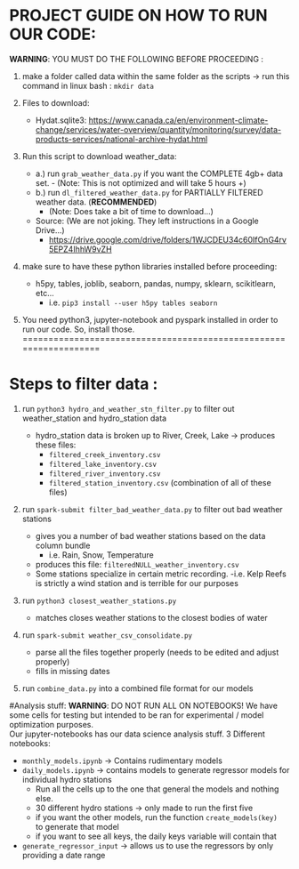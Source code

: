 # PROJECT GUIDE ON HOW TO RUN OUR CODE: 
**WARNING**: YOU MUST DO THE FOLLOWING BEFORE PROCEEDING :
1. make a folder called data within the same folder as the scripts -> run this command in linux bash : `mkdir data`

2. Files to download: 
    - Hydat.sqlite3: https://www.canada.ca/en/environment-climate-change/services/water-overview/quantity/monitoring/survey/data-products-services/national-archive-hydat.html

3. Run this script to download weather_data:
    - a.)  run `grab_weather_data.py` if you want the COMPLETE 4gb+ data set. 
            - (Note: This is not optimized and will take 5 hours +)
    - b.) run `dl_filtered_weather_data.py` for PARTIALLY FILTERED weather data. (**RECOMMENDED**)
        - (Note: Does take a bit of time to download...)
    - Source: (We are not joking. They left instructions in a Google Drive...)
        - https://drive.google.com/drive/folders/1WJCDEU34c60IfOnG4rv5EPZ4IhhW9vZH

4. make sure to have these python libraries installed before proceeding: 
    - h5py, tables, joblib, seaborn, pandas, numpy, sklearn, scikitlearn, etc... 
        - i.e. `pip3 install --user h5py tables seaborn`
5. You need python3, jupyter-notebook and pyspark installed in order to run our code. So, install those. 
==================================================================

# Steps to filter data : 
1. run `python3 hydro_and_weather_stn_filter.py` to filter out weather_station and hydro_station data 
    - hydro_station data is broken up to River, Creek, Lake -> produces these files: 
        - `filtered_creek_inventory.csv`    
        - `filtered_lake_inventory.csv`
        - `filtered_river_inventory.csv`
        - `filtered_station_inventory.csv` (combination of all of these files)

2. run `spark-submit filter_bad_weather_data.py` to filter out bad weather stations 
    - gives you a number of bad weather stations based on the data column bundle 
        - i.e. Rain, Snow, Temperature
    - produces this file:  `filteredNULL_weather_inventory.csv`
    - Some stations specialize in certain metric recording. 
        -i.e. Kelp Reefs is strictly a wind station and is terrible for our purposes

3. run `python3 closest_weather_stations.py` 
    - matches closes weather stations to the closest bodies of water 

 4. run `spark-submit weather_csv_consolidate.py` 
    - parse all the files together properly (needs to be edited and adjust properly)
    - fills in missing dates 

5.  run `combine_data.py` into a combined file format for our models 

#Analysis stuff: 
**WARNING**: DO NOT RUN ALL ON NOTEBOOKS! We have some cells for testing but intended to be ran for experimental / model optimization purposes.  
Our jupyter-notebooks has our data science analysis stuff. 
3 Different notebooks: 
- `monthly_models.ipynb` -> Contains rudimentary models 
- `daily_models.ipynb` -> contains models to generate regressor models for individual hydro stations 
    - Run all the cells up to the one that general the models and nothing else. 
    - 30 different hydro stations -> only made to run the first five 
    - if you want the other models, run the function `create_models(key) ` to generate that model 
    - if you want to see all keys, the daily keys variable will contain that 
-  `generate_regressor_input` -> allows us to use the regressors by only providing a date range 




